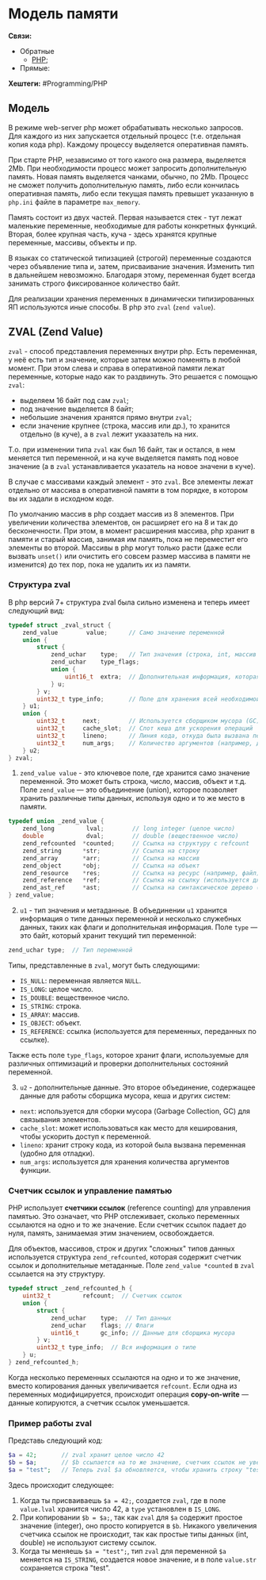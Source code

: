 
# Модель памяти

**Связи:**
- Обратные
	- [PHP](PHP);
- Прямые:
	

**Хештеги:** #Programming/PHP 

## Модель 

В режиме web-server php может обрабатывать несколько запросов. Для каждого из них запускается отдельный процесс (т.е. отдельная копия кода php). Каждому процессу выделяется оперативная память.

При старте PHP, независимо от того какого она размера, выделяется 2Mb. При необходимости процесс может запросить дополнительную память. Новая память выделяется чанками, обычно, по 2Mb. Процесс не сможет получить дополнительную память, либо если кончилась оперативная память, либо если текущая память превышет указанную в `php.ini` файле в параметре `max_memory`.

Память состоит из двух частей. Первая называется стек -  тут лежат маленькие переменные, необходимые для работы конкретных функций. Вторая, более крупная часть, куча - здесь хранятся крупные переменные, массивы, объекты и пр.

В языках со статической типизацией (строгой) переменные создаются через объявление типа и, затем, присваивание значения. Изменить тип в дальнейшем невозможно. Благодаря этому, переменная будет всегда занимать строго фиксированное количество байт.

Для реализации хранения переменных в динамически типизированных ЯП используются иные способы. В php это `zval` (`zend value`).

## ZVAL (Zend Value)

`zval` - способ представления переменных внутри php. Есть переменная, у неё есть тип и значение, которые затем можно поменять в любой момент. При этом слева и справа в оперативной памяти лежат переменные, которые надо как то раздвинуть. Это решается с помощью `zval`:
- выделяем 16 байт под сам `zval`;
- под значение выделяется 8 байт;
- небольшие значения хранятся прямо внутри `zval`;
- если значение крупнее (строка, массив или др.), то хранится отдельно (в куче), а в `zval` лежит укаазатель на них.

Т.о. при изменении типа `zval` как был 16 байт, так и остался, в нем меняется тип переменной, и на куче выделяется память под новое значение (а в `zval` устанавливается указатель на новое значени в куче).

В случае с массивами каждый элемент - это `zval`. Все элементы лежат отдельно от массива в оперативной памяти в том порядке, в котором вы их задали в исходном коде.

По умолчанию массив в php создает массив из 8 элементов. При увеличении количества элементов, он расширяет его на 8 и так до бесконечности. При этом, в момент расширения массива, php хранит в памяти и старый массив, занимая им память, пока не переместит его элементы во второй. Массивы в php могут только расти (даже если вызвать `unset()` или очистить его совсем размер массива в памяти не изменится) до тех пор, пока не удалить их из памяти.

### Структура zval

В php версий 7+ структура zval была сильно изменена и теперь имеет следующий вид:

```c
typedef struct _zval_struct {
    zend_value        value;      // Само значение переменной
    union {
        struct {
            zend_uchar    type;   // Тип значения (строка, int, массив и т.д.)
            zend_uchar    type_flags;
            union {
                uint16_t  extra;  // Дополнительная информация, которая варьируется в зависимости от типа данных
            } u;
        } v;
        uint32_t type_info;       // Поле для хранения всей необходимой информации о типе
    } u1;
    union {
        uint32_t     next;        // Используется сборщиком мусора (GC)
        uint32_t     cache_slot;  // Слот кеша для ускорения операций
        uint32_t     lineno;      // Линия кода, откуда была вызвана переменная (в целях отладки)
        uint32_t     num_args;    // Количество аргументов (например, для функций)
    } u2;
} zval;
```

1. `zend_value value` - это ключевое поле, где хранится само значение переменной. Это может быть строка, число, массив, объект и т.д. Поле `zend_value` — это объединение (union), которое позволяет хранить различные типы данных, используя одно и то же место в памяти.

```c
typedef union _zend_value {
    zend_long         lval;        // long integer (целое число)
    double            dval;        // double (вещественное число)
    zend_refcounted  *counted;     // Ссылка на структуру с refcount
    zend_string      *str;         // Ссылка на строку
    zend_array       *arr;         // Ссылка на массив
    zend_object      *obj;         // Ссылка на объект
    zend_resource    *res;         // Ссылка на ресурс (например, файл)
    zend_reference   *ref;         // Ссылка на ссылку (используется для & ссылок)
    zend_ast_ref     *ast;         // Ссылка на синтаксическое дерево (AST)
} zend_value;

```

2. `u1` - тип значения и метаданные. В объединении `u1` хранится информация о типе данных переменной и несколько служебных данных, таких как флаги и дополнительная информация. Поле `type` — это байт, который хранит текущий тип переменной:

```c
zend_uchar type;  // Тип переменной
```

Типы, представленные в `zval`, могут быть следующими:

- `IS_NULL`: переменная является `NULL`.
- `IS_LONG`: целое число.
- `IS_DOUBLE`: вещественное число.
- `IS_STRING`: строка.
- `IS_ARRAY`: массив.
- `IS_OBJECT`: объект.
- `IS_REFERENCE`: ссылка (используется для переменных, переданных по ссылке).

Также есть поле `type_flags`, которое хранит флаги, используемые для различных оптимизаций и проверки дополнительных состояний переменной.

3. `u2` - дополнительные данные. Это второе объединение, содержащее данные для работы сборщика мусора, кеша и других систем:

- `next`: используется для сборки мусора (Garbage Collection, GC) для связывания элементов.
- `cache_slot`: может использоваться как место для кеширования, чтобы ускорить доступ к переменной.
- `lineno`: хранит строку кода, из которой была вызвана переменная (удобно для отладки).
- `num_args`: используется для хранения количества аргументов функции.

### Счетчик ссылок и управление памятью

PHP использует **счетчики ссылок** (reference counting) для управления памятью. Это означает, что PHP отслеживает, сколько переменных ссылаются на одно и то же значение. Если счетчик ссылок падает до нуля, память, занимаемая этим значением, освобождается.

Для объектов, массивов, строк и других "сложных" типов данных используется структура `zend_refcounted`, которая содержит счетчик ссылок и дополнительные метаданные. Поле `zend_value *counted` в `zval` ссылается на эту структуру.

```c
typedef struct _zend_refcounted_h {
    uint32_t         refcount;  // Счетчик ссылок
    union {
        struct {
            zend_uchar    type;  // Тип данных
            zend_uchar    flags; // Флаги
            uint16_t      gc_info; // Данные для сборщика мусора
        } v;
        uint32_t type_info;  // Вся информация о типе
    } u;
} zend_refcounted_h;
```

Когда несколько переменных ссылаются на одно и то же значение, вместо копирования данных увеличивается `refcount`. Если одна из переменных модифицируется, происходит операция **copy-on-write** — данные копируются, а счетчик ссылок уменьшается.

### Пример работы zval

Представь следующий код:

```php
$a = 42;       // zval хранит целое число 42
$b = $a;       // $b ссылается на то же значение, счетчик ссылок не увеличивается (для простых типов)
$a = "test";   // Теперь zval $a обновляется, чтобы хранить строку "test"`
```

Здесь происходит следующее:

1. Когда ты присваиваешь `$a = 42;`, создается `zval`, где в поле `value.lval` хранится число 42, а `type` установлен в `IS_LONG`.
2. При копировании `$b = $a;`, так как `zval` для `$a` содержит простое значение (integer), оно просто копируется в `$b`. Никакого увеличения счетчика ссылок не происходит, так как простые типы данных (int, double) не используют систему ссылок.
3. Когда ты меняешь `$a = "test";`, тип `zval` для переменной `$a` меняется на `IS_STRING`, создается новое значение, и в поле `value.str` сохраняется строка "test".